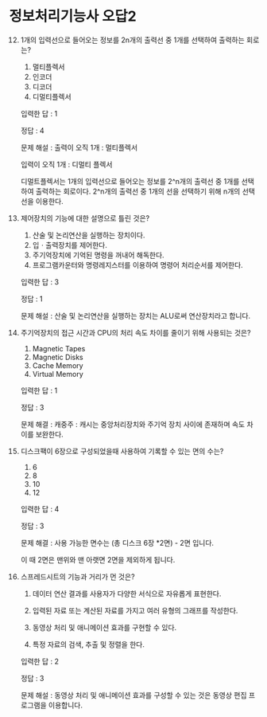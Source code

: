 <h1>정보처리기능사 오답2</h1>

12. 1개의 입력선으로 들어오는 정보를 2n개의 출력선 중 1개를 선택하여 출력하는 회로는?

    1. 멀티플렉서
    2. 인코더
    3. 디코더
    4. 디멀티플렉서

    입력한 답 : 1

    정답 : 4

    문제 해설 : 출력이 오직 1개 : 멀티플렉서

    입력이 오직 1개 : 디멀티 플렉서

    디멀트플렉서는 1개의 입력선으로 들어오는 정보를 2^n개의 출력선 중 1개를 선택하여 출력하는 회로이다. 2^n개의 출력선 중 1개의 선을 선택하기 위해 n개의 선택선을 이용한다.

13. 제어장치의 기능에 대한 설명으로 틀린 것은?

    1. 산술 및 논리연산을 실행하는 장치이다.
    2. 입ㆍ출력장치를 제어한다.
    3. 주기억장치에 기억된 명령을 꺼내어 해독한다. 
    4. 프로그램카운터와 명령레지스터를 이용하여 명령어 처리순서를 제어한다.

    입력한 답 : 3

    정답 : 1

    문제 해설 : 산술 및 논리연산을 실행하는 장치는 ALU로써 연산장치라고 합니다.

17. 주기억장치의 접근 시간과 CPU의 처리 속도 차이를 줄이기 위해 사용되는 것은?

    1. Magnetic Tapes
    2. Magnetic Disks
    3. Cache Memory
    4. Virtual Memory

    입력한 답 : 1

    정답 : 3

    문제 해결 : 캐중주 : 캐시는 중앙처리장치와 주기억 장치 사이에 존재하며 속도 차이를 보완한다.

19. 디스크팩이 6장으로 구성되었을때 사용하여 기록할 수 있는 면의 수는?

    1. 6
    2. 8
    3. 10
    4. 12

    입력한 답 : 4

    정답 : 3

    문제 해결 : 사용 가능한 면수는 (총 디스크 6장 *2면) - 2면 입니다. 

    이 때 2면은 맨위와 맨 아랫면 2면을 제외하게 됩니다.

22. 스프레드시트의 기능과 거리가 먼 것은?

    1. 데이터 연산 결과를 사용자가 다양한 서식으로 자유롭게 표현한다.
    2. 입력된 자료 또는 계산된 자료를 가지고 여러 유형의 그래프를 작성한다.
    3. 동영상 처리 및 애니메이션 효과를 구현할 수 있다.

    4. 특정 자료의 검색, 추출 및 정렬을 한다. 

    입력한 답 : 2

    정답 : 3

    문제 해설 : 동영상 처리 및 애니메이션 효과를 구성할 수 있는 것은 동영상 편집 프로그램을 이용합니다.

